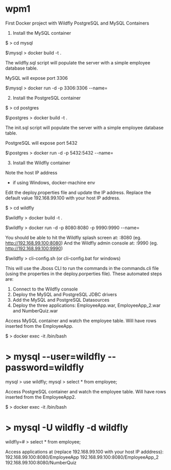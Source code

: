# wpm1
First Docker project with Wildfly PostgreSQL and MySQL Containers

1. Install the MySQL container

$ > cd mysql

$\mysql > docker build -t <your-mysql-image-name> .

The wildfly.sql script will populate the server with a simple
employee database table.

MySQL will expose port 3306

$\mysql > docker run -d -p 3306:3306 --name=<your-mysql-container-name> <your-mysql-image-name>


2. Install the PostgreSQL container

$ > cd postgres

$\postgres > docker build -t <your-postgres-image-name> .

The init.sql script will populate the server with a simple
employee database table.

PostgreSQL will expose port 5432

$\postgres > docker run -d -p 5432:5432 --name=<your-postgres-container-name> <your-mysql-image-name>


3. Install the Wildfly container

Note the host IP address
- if using Windows, docker-machine env <your-docker-machine-name>

Edit the deploy.properties file and update the IP address. Replace the default value 192.168.99.100 with your host IP address.

$ > cd wildfly

$\wildfly > docker build -t <your-wildfly-image-name> .

$\wildfly > docker run -d -p 8080:8080 -p 9990:9990 --name=<your-wildfly-container-name> <your-wildfly-image-name>

You should be able to hit the Wildfly splash screen at: <host-IP-address>:8080 (eg. http://192.168.99.100:8080)
And the Wildfly admin console at: <host-IP-address>:9990 (eg. http://192.168.99.100:9990)

$\wildfly > cli-config.sh (or cli-config.bat for windows)

This will use the Jboss CLI to run the commands in the commands.cli file (using the properties in the deploy.porperties file).
These automated steps are:
1. Connect to the Wildfly console
2. Deploy the MySQL and PostgreSQL JDBC drivers
3. Add the MySQL and PostgreSQL Datasources
4. Deploy the three applications: EmployeeApp.war, EmployeeApp_2.war and NumberQuiz.war


Access MySQL container and watch the employee table. Will have rows inserted from the EmployeeApp.

$ > docker exec -it <your-mysql-container-name> /bin/bash
# > mysql --user=wildfly --password=wildfly
mysql > use wildfly;
mysql > select * from employee;

Access PostgreSQL container and watch the employee table. Will have rows inserted from the EmployeeApp2.

$ > docker exec -it <your-postgresql-container-name> /bin/bash
# > mysql -U wildfly -d wildfly
wildfly=# > select * from employee;

Access applications at (replace 192.168.99.100 with your host IP adddress): 
192.168.99.100:8080/EmployeeApp
192.168.99.100:8080/EmployeeApp_2
192.168.99.100:8080/NumberQuiz





